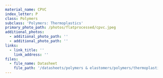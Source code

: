 ```yaml
---
material_name: CPVC
index_letter: P
class: Polymers
subclass: 'Polymers: Thermoplastics'
primary_photo_path: /photos/flatprocessed/cpvc.jpeg
additional_photos:
  - additional_photo_path: ''
  - additional_photo_path: ''
links:
  - link_title: ''
    link_address: ''
files:
  - file_name: Datasheet
    file_path: '/datasheets/polymers & elastomers/polymers/thermoplastics/cpvc.pdf'
---
```


